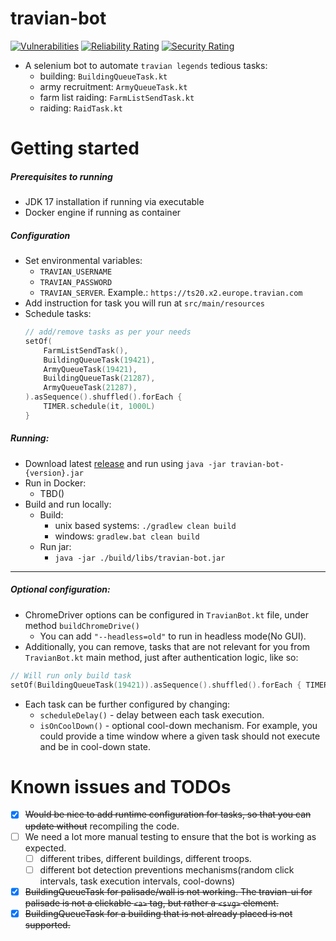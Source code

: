 # travian-bot

[![Vulnerabilities](https://sonarcloud.io/api/project_badges/measure?project=dradzys_travian-bot&metric=vulnerabilities)](https://sonarcloud.io/summary/new_code?id=dradzys_travian-bot) [![Reliability Rating](https://sonarcloud.io/api/project_badges/measure?project=dradzys_travian-bot&metric=reliability_rating)](https://sonarcloud.io/summary/new_code?id=dradzys_travian-bot) [![Security Rating](https://sonarcloud.io/api/project_badges/measure?project=dradzys_travian-bot&metric=security_rating)](https://sonarcloud.io/summary/new_code?id=dradzys_travian-bot)

* A selenium bot to automate `travian legends` tedious tasks:
    * building: `BuildingQueueTask.kt`
    * army recruitment: `ArmyQueueTask.kt`
    * farm list raiding: `FarmListSendTask.kt`
    * raiding: `RaidTask.kt`


# Getting started

##### Prerequisites to running

* JDK 17 installation if running via executable
* Docker engine if running as container

##### Configuration

* Set environmental variables:
    * `TRAVIAN_USERNAME`
    * `TRAVIAN_PASSWORD`
    * `TRAVIAN_SERVER`. Example.: `https://ts20.x2.europe.travian.com`
* Add instruction for task you will run at `src/main/resources`
* Schedule tasks:
    ```kotlin
    // add/remove tasks as per your needs
    setOf(
        FarmListSendTask(),
        BuildingQueueTask(19421),
        ArmyQueueTask(19421),
        BuildingQueueTask(21287),
        ArmyQueueTask(21287),
    ).asSequence().shuffled().forEach {
        TIMER.schedule(it, 1000L)
    }
    ```

##### Running:

* Download latest [release](https://github.com/dradzys/travian-bot/releases) and run using
  ``java -jar travian-bot-{version}.jar``
* Run in Docker:
    * TBD()
* Build and run locally:
    * Build:
        * unix based systems: `./gradlew clean build`
        * windows: `gradlew.bat clean build`
    * Run jar:
        * `java -jar ./build/libs/travian-bot.jar`

<hr>

##### Optional configuration:

* ChromeDriver options can be configured in `TravianBot.kt` file, under method `buildChromeDrive()`
    * You can add `"--headless=old"` to run in headless mode(No GUI).
* Additionally, you can remove, tasks that are not relevant for you from `TravianBot.kt` main
  method, just after authentication logic, like so:

```kotlin
// Will run only build task
setOf(BuildingQueueTask(19421)).asSequence().shuffled().forEach { TIMER.schedule(it, 1000L) }
```

* Each task can be further configured by changing:
    * `scheduleDelay()` - delay between each task execution.
    * `isOnCoolDown()` - optional cool-down mechanism. For example, you could provide a time
      window where a given task should not execute and be in cool-down state.

# Known issues and TODOs

* [x] ~~Would be nice to add runtime configuration for tasks, so that you can update without~~
  recompiling the code.
* [ ] We need a lot more manual testing to ensure that the bot is working as expected.
    * [ ] different tribes, different buildings, different troops.
    * [ ] different bot detection preventions mechanisms(random click intervals, task execution
      intervals, cool-downs)
* [x] ~~BuildingQueueTask for palisade/wall is not working. The travian-ui for palisade is not a
  clickable `<a>` tag, but rather a `<svg>` element.~~
* [x] ~~BuildingQueueTask for a building that is not already placed is not supported.~~
